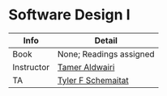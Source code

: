 # Software Design I
| Info       | Detail                                            |
| ---------- | ------------------------------------------------- |
| Book       | None; Readings assigned                           |
| Instructor | [Tamer Aldwairi](mailto:tul72424@temple.edu)      |
| TA         | [Tyler F Schemaitat](mailto:tyler.schemaitat@temple.edu) | 
